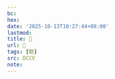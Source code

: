 ```yaml
---
bc:
hex:
date: '2025-10-13T10:27:44+08:00'
lastmod:
title: 􅁹
url: 􅁹
tags: [䣻]
src: DCCV
note:
---
```

